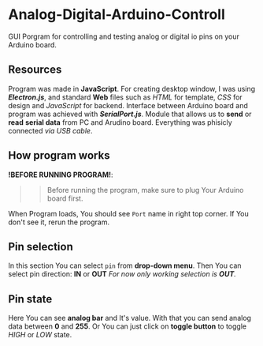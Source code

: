 # Analog-Digital-Arduino-Controll
GUI Porgram for controlling and testing analog or digital io pins on your Arduino board.

## Resources
Program was made in **JavaScript**.
For creating desktop window, I was using ***Electron.js***, and standard **Web** files such as *HTML* for template, *CSS* for design and *JavaScript* for backend.
Interface between Arduino board and program was achieved with ***SerialPort.js***. Module that allows us to **send** or **read** **serial data** from PC and Arudino board. Everything was phisicly connected *via USB cable*.

## How program works
**!BEFORE RUNNING PROGRAM!**:
>> Before running the program, make sure to plug Your Arduino board first.

When Program loads, You should see `Port` name in right top corner.
If You don't see it, rerun the program.

## Pin selection
In this section You can select `pin` from **drop-down menu**.
Then You can select pin direction: **IN** or **OUT**
*For now only working selection is **OUT**.*

## Pin state
Here You can see **analog bar** and It's value.
With that you can send analog data between **0** and **255**.
Or You can just click on **toggle button** to toggle *HIGH* or *LOW* state.
